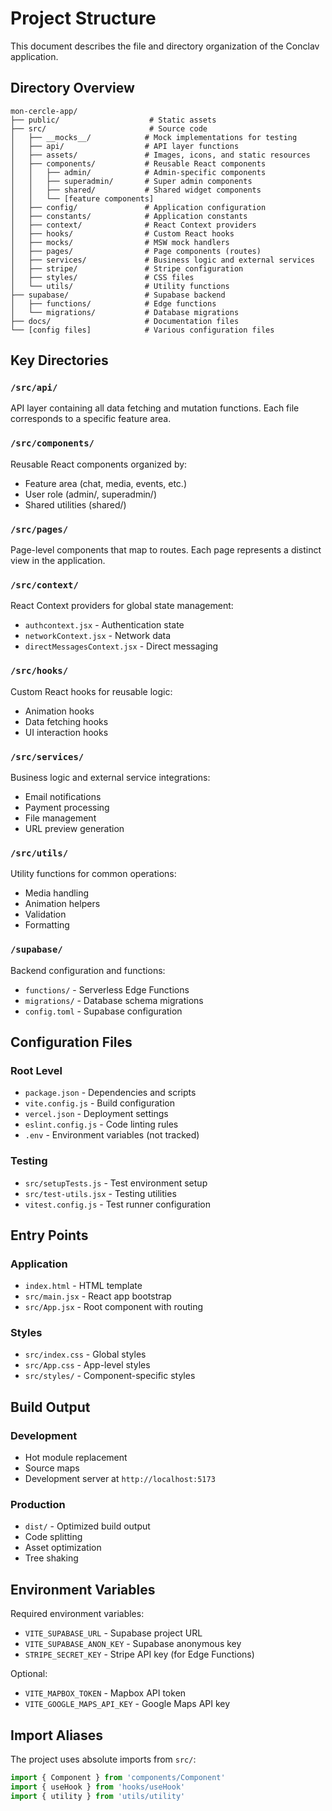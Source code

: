 # Project Structure

This document describes the file and directory organization of the Conclav application.

## Directory Overview

```
mon-cercle-app/
├── public/                    # Static assets
├── src/                       # Source code
│   ├── __mocks__/            # Mock implementations for testing
│   ├── api/                  # API layer functions
│   ├── assets/               # Images, icons, and static resources
│   ├── components/           # Reusable React components
│   │   ├── admin/            # Admin-specific components
│   │   ├── superadmin/       # Super admin components
│   │   ├── shared/           # Shared widget components
│   │   └── [feature components]
│   ├── config/               # Application configuration
│   ├── constants/            # Application constants
│   ├── context/              # React Context providers
│   ├── hooks/                # Custom React hooks
│   ├── mocks/                # MSW mock handlers
│   ├── pages/                # Page components (routes)
│   ├── services/             # Business logic and external services
│   ├── stripe/               # Stripe configuration
│   ├── styles/               # CSS files
│   └── utils/                # Utility functions
├── supabase/                 # Supabase backend
│   ├── functions/            # Edge functions
│   └── migrations/           # Database migrations
├── docs/                     # Documentation files
└── [config files]            # Various configuration files
```

## Key Directories

### `/src/api/`
API layer containing all data fetching and mutation functions. Each file corresponds to a specific feature area.

### `/src/components/`
Reusable React components organized by:
- Feature area (chat, media, events, etc.)
- User role (admin/, superadmin/)
- Shared utilities (shared/)

### `/src/pages/`
Page-level components that map to routes. Each page represents a distinct view in the application.

### `/src/context/`
React Context providers for global state management:
- `authcontext.jsx` - Authentication state
- `networkContext.jsx` - Network data
- `directMessagesContext.jsx` - Direct messaging

### `/src/hooks/`
Custom React hooks for reusable logic:
- Animation hooks
- Data fetching hooks
- UI interaction hooks

### `/src/services/`
Business logic and external service integrations:
- Email notifications
- Payment processing
- File management
- URL preview generation

### `/src/utils/`
Utility functions for common operations:
- Media handling
- Animation helpers
- Validation
- Formatting

### `/supabase/`
Backend configuration and functions:
- `functions/` - Serverless Edge Functions
- `migrations/` - Database schema migrations
- `config.toml` - Supabase configuration

## Configuration Files

### Root Level
- `package.json` - Dependencies and scripts
- `vite.config.js` - Build configuration
- `vercel.json` - Deployment settings
- `eslint.config.js` - Code linting rules
- `.env` - Environment variables (not tracked)

### Testing
- `src/setupTests.js` - Test environment setup
- `src/test-utils.jsx` - Testing utilities
- `vitest.config.js` - Test runner configuration

## Entry Points

### Application
- `index.html` - HTML template
- `src/main.jsx` - React app bootstrap
- `src/App.jsx` - Root component with routing

### Styles
- `src/index.css` - Global styles
- `src/App.css` - App-level styles
- `src/styles/` - Component-specific styles

## Build Output

### Development
- Hot module replacement
- Source maps
- Development server at `http://localhost:5173`

### Production
- `dist/` - Optimized build output
- Code splitting
- Asset optimization
- Tree shaking

## Environment Variables

Required environment variables:
- `VITE_SUPABASE_URL` - Supabase project URL
- `VITE_SUPABASE_ANON_KEY` - Supabase anonymous key
- `STRIPE_SECRET_KEY` - Stripe API key (for Edge Functions)

Optional:
- `VITE_MAPBOX_TOKEN` - Mapbox API token
- `VITE_GOOGLE_MAPS_API_KEY` - Google Maps API key

## Import Aliases

The project uses absolute imports from `src/`:
```javascript
import { Component } from 'components/Component'
import { useHook } from 'hooks/useHook'
import { utility } from 'utils/utility'
```